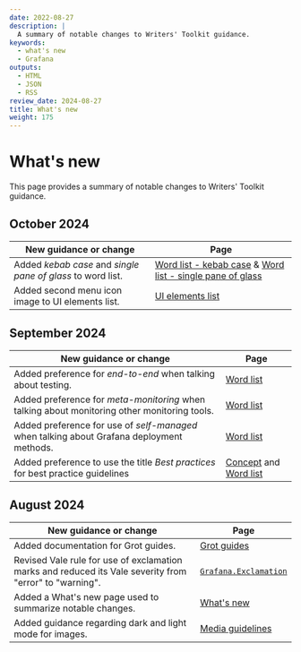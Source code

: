 ```yaml
---
date: 2022-08-27
description: |
  A summary of notable changes to Writers' Toolkit guidance.
keywords:
  - what's new
  - Grafana
outputs:
  - HTML
  - JSON
  - RSS
review_date: 2024-08-27
title: What's new
weight: 175
---
```


# What's new

This page provides a summary of notable changes to Writers' Toolkit guidance.

## October 2024

| New guidance or change                                                                                      | Page                                                                                      |
| ----------------------------------------------------------------------------------------------------------- | ----------------------------------------------------------------------------------------- |
| Added _kebab case_ and _single pane of glass_ to word list.                                                 | [Word list - kebab case](/docs/writers-toolkit/write/style-guide/word-list/#kebab-case) &  [Word list - single pane of glass](/docs/writers-toolkit/write/style-guide/word-list/#single-pane-of-glass) |
| Added second menu icon image to UI elements list.                                                 | [UI elements list](/docs/writers-toolkit/write/style-guide/ui-elements/) |

## September 2024

| New guidance or change                                                                       | Page                                                                                                                                                                       |
| -------------------------------------------------------------------------------------------- | -------------------------------------------------------------------------------------------------------------------------------------------------------------------------- |
| Added preference for _end-to-end_ when talking about testing.                                | [Word list](/docs/writers-toolkit/write/style-guide/word-list/#end-to-end)                                                                                                 |
| Added preference for _meta-monitoring_ when talking about monitoring other monitoring tools. | [Word list](/docs/writers-toolkit/write/style-guide/word-list/#meta-monitoring)                                                                                            |
| Added preference for use of _self-managed_ when talking about Grafana deployment methods.    | [Word list](/docs/writers-toolkit/write/style-guide/word-list/#self-managed)                                                                                               |
| Added preference to use the title _Best practices_ for best practice guidelines              | [Concept](/docs/writers-toolkit/structure/topic-types/concept/#concept-topic-structure) and [Word list](/docs/writers-toolkit/write/style-guide/word-list/#best-practices) |

## August 2024

| New guidance or change                                                                                  | Page                                                                                          |
| ------------------------------------------------------------------------------------------------------- | --------------------------------------------------------------------------------------------- |
| Added documentation for Grot guides.                                                                    | [Grot guides](/docs/writers-toolkit/write/grot-guides/)                                       |
| Revised Vale rule for use of exclamation marks and reduced its Vale severity from "error" to "warning". | [`Grafana.Exclamation`](/docs/writers-toolkit/review/lint-prose/rules/#grafanaexclamation)    |
| Added a What's new page used to summarize notable changes.                                              | [What's new](./)                                                                              |
| Added guidance regarding dark and light mode for images.                                                | [Media guidelines](/docs/writers-toolkit/write/image-guidelines/#image-and-diagram-standards) |
